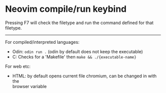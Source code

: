# Neovim compile/run keybind

Pressing F7 will check the filetype and run the command defined for that filetype.

----------

For compiled/interpreted languages:

- Odin: `odin run .` (odin by default does not keep the executable)
- C: Checks for a 'Makefile' then `make && ./{executable-name}`

For web etc:

- HTML: by default opens current file chromium, can be changed in with the <br> browser variable
